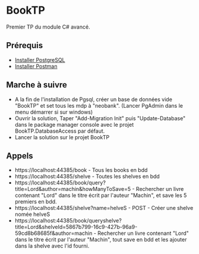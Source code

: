 # BookTP

Premier TP du module C# avancé.  

## Prérequis

* [Installer PostgreSQL](https://www.postgresql.org/download/)
* [Installer Postman](https://www.postman.com/downloads/)

## Marche à suivre  

* A la fin de l'installation de Pgsql, créer un base de données vide "BookTP" et set tous les mdp à "neobank". (Lancer PgAdmin dans le menu démarrer si sur windows)
* Ouvrir la solution, Taper "Add-Migration Init" puis "Update-Database" dans le package manager console avec le projet BookTP.DatabaseAccess par défaut.
* Lancer la solution sur le projet BookTP

## Appels

* https://localhost:44385/book - Tous les books en bdd  
* https://localhost:44385/shelve - Toutes les shelves en bdd
* https://localhost:44385/book/query?title=Lord&author=machin&howManyToSave=5 - Rechercher un livre contenant "Lord" dans le titre écrit par l'auteur "Machin", et save les 5 premiers en bdd.
* https://localhost:44385/shelve?name=helveS - POST - Créer une shelve nomée helveS
* https://localhost:44385/book/queryshelve?title=Lord&shelveId=5867b799-16c9-427b-96a9-59cd8b68685f&author=machin - Rechercher un livre contenant "Lord" dans le titre écrit par l'auteur "Machin", tout save en bdd et les ajouter dans la shelve avec l'id fourni.

